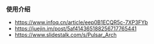 ### 使用介绍
- https://www.infoq.cn/article/eep0B1ECQR5c-7XP3FYb
- https://juejin.im/post/5af414365188256717765441
- https://www.slidestalk.com/s/Pulsar_Arch